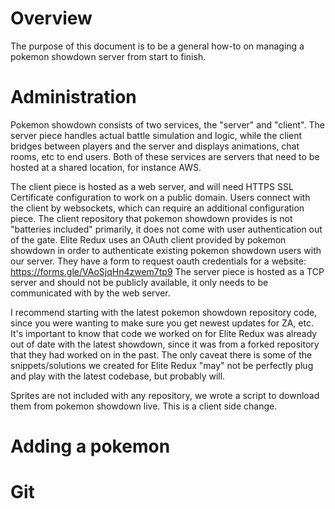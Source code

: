 # Overview
The purpose of this document is to be a general how-to on managing a pokemon showdown server from start to finish.

# Administration
Pokemon showdown consists of two services, the "server" and "client". The server piece handles actual battle simulation and logic, while the client bridges between players and the server and displays animations, chat rooms, etc to end users. Both of these services are servers that need to be hosted at a shared location, for instance AWS.

The client piece is hosted as a web server, and will need HTTPS SSL Certificate configuration to work on a public domain. Users connect with the client by websockets, which can require an additional configuration piece.
	The client repository that pokemon showdown provides is not "batteries included" primarily, it does not come with user authentication out of the gate. Elite Redux uses an OAuth client provided by pokemon showdown in order to authenticate existing pokemon showdown users with our server. They have a form to request oauth credentials for a website: https://forms.gle/VAoSjqHn4zwem7tp9
The server piece is hosted as a TCP server and should not be publicly available, it only needs to be communicated with by the web server.

I recommend starting with the latest pokemon showdown repository code, since you were wanting to make sure you get newest updates for ZA, etc. 
It's important to know that code we worked on for Elite Redux was already out of date with the latest showdown, since it was from a forked repository that they had worked on in the past.
The only caveat there is some of the snippets/solutions we created for Elite Redux "may" not be perfectly plug and play with the latest codebase, but probably will.

Sprites are not included with any repository, we wrote a script to download them from pokemon showdown live. This is a client side change.

# Adding a pokemon


# Git
